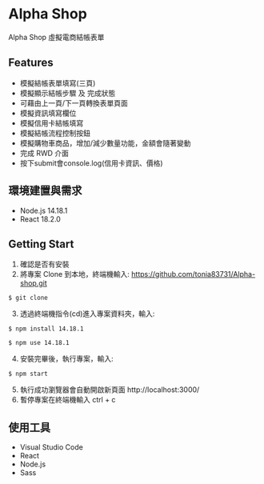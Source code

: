 # Alpha Shop

Alpha Shop 虛擬電商結帳表單

## Features

- 模擬結帳表單填寫(三頁)
- 模擬顯示結帳步驟 及 完成狀態
- 可藉由上一頁/下一頁轉換表單頁面
- 模擬資訊填寫欄位
- 模擬信用卡結帳填寫
- 模擬結帳流程控制按鈕
- 模擬購物車商品，增加/減少數量功能，金額會隨著變動
- 完成 RWD 介面
- 按下submit會console.log(信用卡資訊、價格)

## 環境建置與需求

- Node.js 14.18.1
- React 18.2.0

## Getting Start

1. 確認是否有安裝
2. 將專案 Clone 到本地，終端機輸入: https://github.com/tonia83731/Alpha-shop.git

```
$ git clone
```

3. 透過終端機指令(cd)進入專案資料夾，輸入:

```
$ npm install 14.18.1
```

```
$ npm use 14.18.1
```

4. 安裝完畢後，執行專案，輸入:

```
$ npm start
```

5. 執行成功瀏覽器會自動開啟新頁面 http://localhost:3000/
6. 暫停專案在終端機輸入 ctrl + c

## 使用工具

- Visual Studio Code
- React
- Node.js
- Sass
